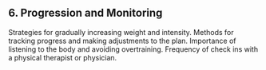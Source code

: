 ## 6. Progression and Monitoring
Strategies for gradually increasing weight and intensity.
Methods for tracking progress and making adjustments to the plan.
Importance of listening to the body and avoiding overtraining.
Frequency of check ins with a physical therapist or physician.
